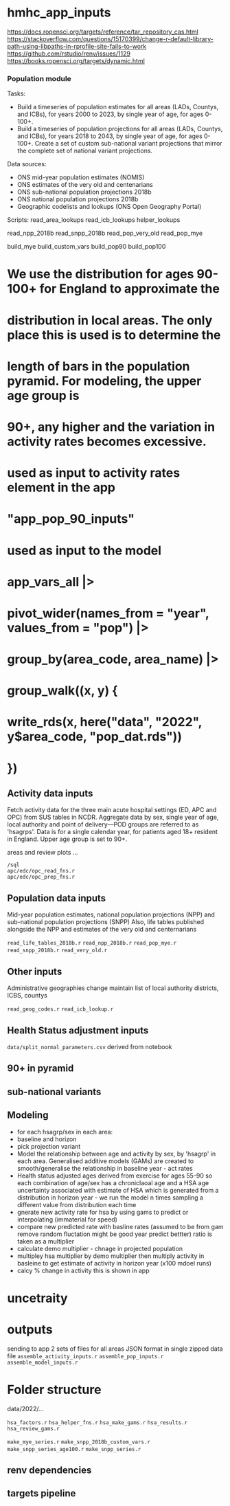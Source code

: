 # hmhc_app_inputs
https://docs.ropensci.org/targets/reference/tar_repository_cas.html
https://stackoverflow.com/questions/15170399/change-r-default-library-path-using-libpaths-in-rprofile-site-fails-to-work
https://github.com/rstudio/renv/issues/1129
https://books.ropensci.org/targets/dynamic.html


### Population module
Tasks:
* Build a timeseries of population estimates for all areas (LADs, Countys, and ICBs),
for years 2000 to 2023, by single year of age, for ages 0-100+.
* Build a timeseries of population projections for all areas (LADs,
Countys, and ICBs), for years 2018 to 2043, by single year of age, for ages 0-100+. Create a set of custom sub-national variant projections that mirror the complete set of national variant projections.

Data sources:
* ONS mid-year population estimates (NOMIS)
* ONS estimates of the very old and centenarians
* ONS sub-national population projections 2018b
* ONS national population projections 2018b
* Geographic codelists and lookups (ONS Open Geography Portal)

Scripts:
read_area_lookups
read_icb_lookups
helper_lookups

read_npp_2018b
read_snpp_2018b
read_pop_very_old
read_pop_mye

build_mye
build_custom_vars
build_pop90
build_pop100
# We use the distribution for ages 90-100+ for England to approximate the
# distribution in local areas. The only place this is used is to determine the
# length of bars in the population pyramid. For modeling, the upper age group is
# 90+, any higher and the variation in activity rates becomes excessive.
# used as input to activity rates element in the app
# "app_pop_90_inputs"

# used as input to the model
# app_vars_all |>
#   pivot_wider(names_from = "year", values_from = "pop") |>
#   group_by(area_code, area_name) |>
#   group_walk(\(x, y) {
#     write_rds(x, here("data", "2022", y$area_code, "pop_dat.rds"))
#   })


## Activity data inputs
Fetch activity data for the three main acute hospital settings (ED, APC and OPC)
from SUS tables in NCDR. Aggregate data by sex, single year of age, local authority
and point of delivery—POD groups are referred to as 'hsagrps'. Data is for a single
calendar year, for patients aged 18+ resident in England. Upper age group is set to 90+.

areas and review plots ...

`/sql`  
`apc/edc/opc_read_fns.r`  
`apc/edc/opc_prep_fns.r`  


## Population data inputs
Mid-year population estimates, national population projections (NPP) and sub-national population projections (SNPP)
Also, life tables published alongside the NPP and estimates of the very old and centernarians 

`read_life_tables_2018b.r`
`read_npp_2018b.r`
`read_pop_mye.r`
`read_snpp_2018b.r`
`read_very_old.r`


## Other inputs
Administrative geographies change maintain list of local authority districts, ICBS, countys

`read_geog_codes.r`
`read_icb_lookup.r`

## Health Status adjustment inputs
`data/split_normal_parameters.csv`
derived from notebook

## 90+ in pyramid
## sub-national variants

## Modeling
* for each hsagrp/sex  in each area:
* baseline and horizon
* pick projection variant
* Model the relationship between age and activity by sex, by 'hsagrp' in each area.
Generalised additive models (GAMs) are created to smooth/generalise the relationship
in baseline year - act rates
* Health status adjusted ages derived from exercise for ages 55-90 so each combination
of age/sex has a chroniclaoal age and a HSA age uncertainty associated with estimate of
HSA which is generated from a distribution in horizon year - we run the model n times
sampling a different value from distribution each time
* gnerate new activity rate for hsa by using gams to predict or interpolating (immaterial for speed)
* compare new predicted rate with basline rates (assumed to be from gam remove random fluctation might be good year predict bettter)
ratio is taken as a multiplier
* calculate demo multiplier - chnage in projected population
* multipley hsa multiplier by demo multiplier then multiply activity in basleine to get estimate of activity in horizon year (x100 mdoel runs)
* calcy % change in activity this is shown in app

# uncetraity

# outputs
sending to app 2 sets of files for all areas JSON format in single zipped data file
`assemble_activity_inputs.r`
`assemble_pop_inputs.r`
`assemble_model_inputs.r`

# Folder structure
data/2022/...


`hsa_factors.r`
`hsa_helper_fns.r`
`hsa_make_gams.r`
`hsa_results.r`
`hsa_review_gams.r`




`make_mye_series.r`
`make_snpp_2018b_custom_vars.r`
`make_snpp_series_age100.r`
`make_snpp_series.r`


## renv dependencies

## targets pipeline